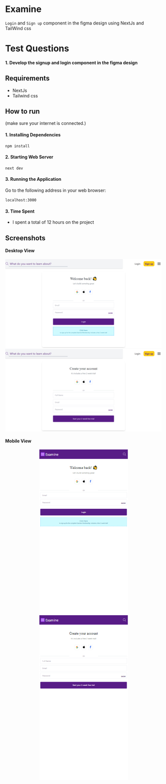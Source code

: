 # Examine

`Login` and `Sign up` component in the figma design using NextJs and TailWind css

# Test Questions

#### 1. Develop the signup and login component in the figma design


## Requirements
* NextJs
* Tailwind css

## How to run
(make sure your internet is connected.)

#### 1. Installing Dependencies
```
npm install
```

#### 2. Starting Web Server
```
next dev
```

#### 3. Running the Application
Go to the following address in your web browser: 
```
localhost:3000
```

#### 3. Time Spent 
* I spent a total of 12 hours on the project

## Screenshots

#### Desktop View

<p align="center">

  <img src="https://github.com/Benedict-Kpaduwa/Examine/blob/main/screenshots/LoginPage.png" />
  <img src="https://github.com/Benedict-Kpaduwa/Examine/blob/main/screenshots/SignUpPage.png" />
    
</p>

#### Mobile View

<p align="center">
  
  <img src="https://github.com/Benedict-Kpaduwa/Examine/blob/main/screenshots/LoginMobileView.png" />
  <img src="https://github.com/Benedict-Kpaduwa/Examine/blob/main/screenshots/SignUpMobileView.png" />
  
</p>